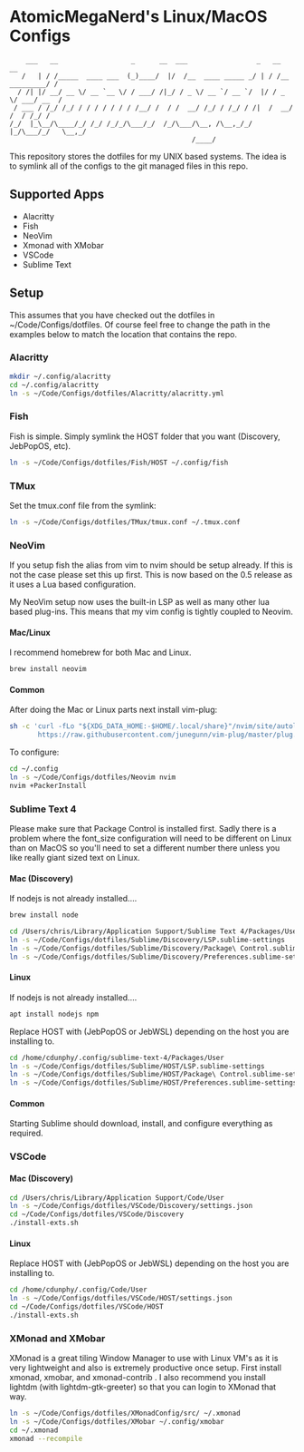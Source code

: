 # AtomicMegaNerd's Linux/MacOS Configs

```
    ___   __                  _      __  ___                 _   __              __
   /   | / /_____  ____ ___  (_)____/  |/  /__  ____ _____ _/ | / /__  _________/ /
  / /| |/ __/ __ \/ __ `__ \/ / ___/ /|_/ / _ \/ __ `/ __ `/  |/ / _ \/ ___/ __  /
 / ___ / /_/ /_/ / / / / / / / /__/ /  / /  __/ /_/ / /_/ / /|  /  __/ /  / /_/ /
/_/  |_\__/\____/_/ /_/ /_/_/\___/_/  /_/\___/\__, /\__,_/_/ |_/\___/_/   \__,_/
                                             /____/
```

This repository stores the dotfiles for my UNIX based systems.  The idea is
to symlink all of the configs to the git managed files in this repo.

## Supported Apps

* Alacritty
* Fish
* NeoVim
* Xmonad with XMobar
* VSCode
* Sublime Text

## Setup

This assumes that you have checked out the dotfiles in ~/Code/Configs/dotfiles.
Of course feel free to change the path in the examples below to match the
location that contains the repo.

### Alacritty

```bash
mkdir ~/.config/alacritty
cd ~/.config/alacritty
ln -s ~/Code/Configs/dotfiles/Alacritty/alacritty.yml
```

### Fish

Fish is simple.  Simply symlink the HOST folder that you want (Discovery, JebPopOS, etc).

```bash
ln -s ~/Code/Configs/dotfiles/Fish/HOST ~/.config/fish
```

### TMux

Set the tmux.conf file from the symlink:

```bash
ln -s ~/Code/Configs/dotfiles/TMux/tmux.conf ~/.tmux.conf
```

### NeoVim

If you setup fish the alias from vim to nvim should be setup already. If this
is not the case please set this up first.  This is now based on the 0.5 release as
it uses a Lua based configuration.

My NeoVim setup now uses the built-in LSP as well as many other lua based plug-ins.  This means
that my vim config is tightly coupled to Neovim.

#### Mac/Linux

I recommend homebrew for both Mac and Linux.

```bash
brew install neovim 
```

#### Common

After doing the Mac or Linux parts next install vim-plug:

```bash
sh -c 'curl -fLo "${XDG_DATA_HOME:-$HOME/.local/share}"/nvim/site/autoload/plug.vim --create-dirs \
       https://raw.githubusercontent.com/junegunn/vim-plug/master/plug.vim'
```

To configure:

```bash
cd ~/.config
ln -s ~/Code/Configs/dotfiles/Neovim nvim
nvim +PackerInstall
```

### Sublime Text 4

Please make sure that Package Control is installed first.  Sadly there is
a problem where the font_size configuration will need to be different on
Linux than on MacOS so you'll need to set a different number there unless
you like really giant sized text on Linux.

#### Mac (Discovery)

If nodejs is not already installed....

```bash
brew install node
```

```bash
cd /Users/chris/Library/Application Support/Sublime Text 4/Packages/User
ln -s ~/Code/Configs/dotfiles/Sublime/Discovery/LSP.sublime-settings
ln -s ~/Code/Configs/dotfiles/Sublime/Discovery/Package\ Control.sublime-settings
ln -s ~/Code/Configs/dotfiles/Sublime/Discovery/Preferences.sublime-settings
```

#### Linux

If nodejs is not already installed....

```bash
apt install nodejs npm
```

Replace HOST with (JebPopOS or JebWSL) depending on the host you are installing
to.

```bash
cd /home/cdunphy/.config/sublime-text-4/Packages/User
ln -s ~/Code/Configs/dotfiles/Sublime/HOST/LSP.sublime-settings
ln -s ~/Code/Configs/dotfiles/Sublime/HOST/Package\ Control.sublime-settings
ln -s ~/Code/Configs/dotfiles/Sublime/HOST/Preferences.sublime-settings
```

#### Common

Starting Sublime should download, install, and configure everything as
required.

### VSCode

#### Mac (Discovery)

```bash
cd /Users/chris/Library/Application Support/Code/User
ln -s ~/Code/Configs/dotfiles/VSCode/Discovery/settings.json
cd ~/Code/Configs/dotfiles/VSCode/Discovery
./install-exts.sh
```

#### Linux

Replace HOST with (JebPopOS or JebWSL) depending on the host you are installing
to.

```bash
cd /home/cdunphy/.config/Code/User
ln -s ~/Code/Configs/dotfiles/VSCode/HOST/settings.json
cd ~/Code/Configs/dotfiles/VSCode/HOST
./install-exts.sh
```

### XMonad and XMobar

XMonad is a great tiling Window Manager to use with Linux VM's as it is very lightweight and
also is extremely productive once setup.  First install xmonad, xmobar, and xmonad-contrib
.  I also recommend you install lightdm (with lightdm-gtk-greeter) so that you can login to
XMonad that way.

```bash
ln -s ~/Code/Configs/dotfiles/XMonadConfig/src/ ~/.xmonad
ln -s ~/Code/Configs/dotfiles/XMobar ~/.config/xmobar
cd ~/.xmonad
xmonad --recompile
```
